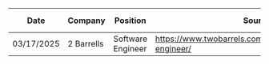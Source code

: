 
| Date       | Company    | Position          | Source                                                      | Status  | Result | Notes | Follow Up |
| ---------- | ---------- | ----------------- | ----------------------------------------------------------- | ------- | ------ | ----- | --------- |
| 03/17/2025 | 2 Barrells | Software Engineer | https://www.twobarrels.com/jobs/software/software-engineer/ | Applied |        |       |           |
